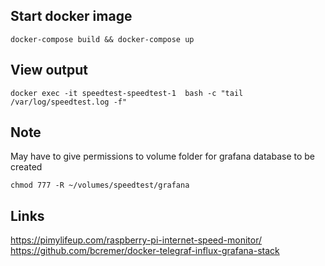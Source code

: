 
## Start docker image
```shell
docker-compose build && docker-compose up
```

## View output
```shell
docker exec -it speedtest-speedtest-1  bash -c "tail /var/log/speedtest.log -f"
```

## Note

May have to give permissions to volume folder for grafana database to be created
```shell
chmod 777 -R ~/volumes/speedtest/grafana
```

## Links
https://pimylifeup.com/raspberry-pi-internet-speed-monitor/
https://github.com/bcremer/docker-telegraf-influx-grafana-stack
